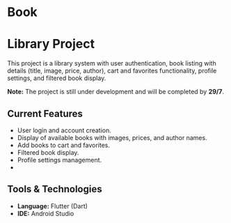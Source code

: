 # Book
# Library Project

This project is a library system with user authentication, book listing with details (title, image, price, author), cart and favorites functionality, profile settings, and filtered book display.

**Note:** The project is still under development and will be completed by **29/7**.

## Current Features
- User login and account creation.
- Display of available books with images, prices, and author names.
- Add books to cart and favorites.
- Filtered book display.
- Profile settings management.
- 
## Tools & Technologies
- **Language:** Flutter (Dart)
- **IDE:** Android Studio

